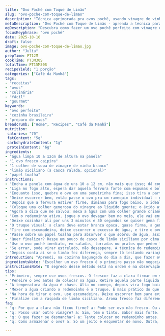 ```yaml
---
title: "Ovo Pochê com Toque de Limão"
slug: "ovo-poche-com-toque-de-limao"
description: "Técnica aprimorada pra ovos pochê, usando vinagre de vinho branco no lugar do de maçã e aplicação de uma leve raspada de limão siciliano no fim pra elevar aroma. Corte no excesso da clara com peneira fina funciona pra evitar aqueles fiapos pelo prato. Foco na redução do fogo assim que a fervura atingir manchas pequenas, e em como o movimento da água ajuda a formar o redemoinho ideal pra envolver o ovo. Tem método, som e visão na criação do ovo com gema quase mole, quase firme. Serve single. Um jeito prático, com ajustes e truques experientes."
metaDescription: "Ovo Pochê com Toque de Limão - aprenda a técnica para um ovo perfeito com vinagre e um toque especial de limão siciliano."
ogDescription: "Descubra como fazer um ovo pochê perfeito com vinagre de vinho branco e um refrescante toque de limão siciliano."
focusKeyphrase: "ovo pochê"
date: 2025-10-16
draft: false
image: ovo-poche-com-toque-de-limao.jpg
author: "Julia"
prepTime: PT12M
cookTime: PT3M30S
totalTime: PT15M30S
recipeYield: "1 porção"
categories: ["Café da Manhã"]
tags:
- "receitas"
- "ovos"
- "culinária"
- "fácil"
- "gourmet"
keywords:
- "ovo perfeito"
- "cozinha brasileira"
- "preparo de ovos"
breadcrumb: ["Home", "Recipes", "Café da Manhã"]
nutrition: 
 calories: "70"
 fatContent: "5g"
 carbohydrateContent: "1g"
 proteinContent: "6g"
ingredients:
- "água limpa 10 a 12cm de altura na panela"
- "1 ovo fresco caipira"
- "1 colher de sopa de vinagre de vinho branco"
- "limão siciliano (a casca ralada, opcional)"
- "papel toalha"
instructions:
- "Encha a panela com água de uns 10 a 12 cm, não mais que isso; dá controle na fervura e na movimentação posterior."
- "Liga no fogo alto, espera dar aquela fervura forte com espumas e bolhinhas pequenas grudadas no fundo, que vão indicar temperatura boa, não exagere no fogo depois."
- "Enquanto isso, quebre o ovo em uma peneirinha fina; isso tira a parte branca muito líquida que faz aqueles fios chatos depois."
- "Deixe escorrer bem, então passe o ovo pra um ramequim individual — nunca mais de um na mesma tigelinha, porque vira bagunça na hora de colocar na água."
- "Depois que a fervura estiver firme, diminua para fogo baixo, o ideal é a água quase parada, só com bolhas pequenas no fundo, nada de borbulhar na superfície."
- "Coloque uma colher generosa do vinagre ao líquido quente; o ácido ajuda a clara a 'encolher' e firmar rápido, evitando dispersão."
- "Agora a dica que me salvou: mexa a água com uma colher grande criando um redemoinho rápido no centro, mas cuidado para manter a borda calma."
- "Com o redemoinho ativo, jogue o ovo devagar bem no meio, ele vai enrolar a clara em volta da gema e ficar bonitão, tipo um ninho."
- "Deixe cozinhar ali por uns 3 minutos e 30 segundos se quiser gema firme, menos tempo (3 minutos) para gema ainda molhadinha, não muito mole porque solta fácil."
- "O truque visual: a clara deve estar branca opaca, quase firme, a gema com formato ligeiramente arredondado rachando só um pouco na superfície faz entender o ponto."
- "Tire com escumadeira, deixe escorrer o excesso de água, e tire o ovo do frio com cuidado; um toque rápido com o dedo testa a firmeza da gema e da clara."
- "Passe sobre um papel toalha para absorver o que sobrou de água, assim não estraga o prato ou a textura na boca."
- "Quer finalizar? Raspe um pouco de casca de limão siciliano por cima — dá um aroma fresco que corta o vinagre e soma um toque diferente."
- "Use o ovo pochê imediato, em saladas, torradas ou pratos que pedem leveza e umidade controlada."
- "Se errar, pode virar estrelado, não desespere. A técnica do redemoinho salva boa parte, mas frescor do ovo é o que manda."
- "Depois conta aí se o limão fez diferença, sempre tô testando variações aqui."
introduction: "Aprendi, na cozinha bagunçada do dia a dia, que fazer ovo pochê é jogo de paciência e atenção aos detalhes mínimos. A pele delicada da clara pode facilmente se desfazer em fios brancos indesejados se a preparação for apressada. Usar vinagre certo e fazer redemoinho ajuda a controlar a forma. Limpar a clara líquida na peneira evita sujeira aquática. O controle do fogo e do tempo para gema quase mole é empírico, baseado na experiência visual e táctil mais do que nos relógios frios. O toque do limão siciliano, descoberto meio que por acaso, traz aroma inesperado que casa com a textura. O resultado não é apenas um ovo perfeito, mas uma memória de texturas, aromas e som da cozinha que se repetem a cada novo ovo pochê feito. "
ingredientsNote: "Escolher um ovo fresco é o primeiro passo não negociável. Quanto mais fresca a galinha, mais fácil a clara fica firme rapidamente. O vinagre de vinho branco é substituto do de maçã que uso aqui, traz sabor e evita o cheiro forte, além de ajudar na coagulação da clara. Se não achar, pode tentar vinagre de vinho tinto, mas o sabor vai ser mais marcante. Limão é opcional, mas vale a pena só por um toque de aroma na finalização. Se sentir a clara muito líquida, peneirar é essencial, nunca joga direto na água. Água na panela não precisa cobrir muito, pouco lado enxuta facilita o controle da temperatura. Papel toalha na saída é prático pra evitar pratos aguados e voar a textura. "
instructionsNote: "O segredo desse método está na ordem e na observação. Primeiro, peneirar o ovo para tirar excesso de clara líquida, que só atrapalha o formato. Enquanto aguarda a temperatura ideal da água — nem fervura forte nem tímida demais — dá pra preparar o ovo com calma. Reduzir o fogo depois que ferve até pequenas bolhas se formarem no fundo controla a temperatura, evita que o ovo se desconstrua. O redemoinho faz a clara mais pesada envolver a gema rápida e uniformemente, formando um ninho firme. O tempo é referência, mas o mais valioso é observar a textura da clara. Tirar o ovo com escumadeira permite drenagem da água imediatamente. Secar num papel garante que a umidade não estrague a composição no prato depois. A raspada de limão no final acelera uma experiência sensorial diferente, vale testar. A prática e testes ajudam a mapear nuances e adaptar a técnica ao gosto de cada um."
tips:
- "Primeiro, sempre use ovos frescos. O frescor faz a clara firmar em volta da gema. Experimente de diferentes produtores. Notará diferença."
- "Peneire o ovo antes de colocar na água. Retire aquela parte líquida, tira a chatice dos fiapos. Isso poupa tempo e frustração. Fica mais bonito."
- "A temperatura da água é chave. Alta no começo, depois vira fogo baixo. Pequenas bolhas no fundo, mas calma na superfície. Esse controle é vital."
- "Mexer a água criando o redemoinho é o truque. É mais prático do que parece. Isso ajuda a formar o ninho para o ovo. A clara abraça a gema."
- "Na hora de tirar o ovo, use escumadeira. Deixe escorrer bem para evitar que o prato fique aguado. Papel toalha na saída é uma boa ideia também."
- "Finalize com a raspada de limão siciliano. Aroma fresco faz diferença. É a cereja do bolo. Adiciona um toque especial e nada enjoativo."
faq:
- "q: Por que a clara não ficou firme? a: Pode ser ovo não fresco. Ou água fervendo demais. Peneire com cuidado. Controle fogo direto após ferver."
- "q: Posso usar outro vinagre? a: Sim, tem o tinto. Sabor mais forte. Mas vinho branco é ideal. Resolve problema de cheiro. Proponho testar."
- "q: O que fazer se desmanchar? a: Tente colocar no redemoinho antes. Essa técnica ajuda a manter o formato. Aprendi assim, depois de algumas tentativas."
- "q: Como armazenar o ovo? a: Só um jeito é esquentar de novo. Outra, usar em queijo ou saladas. Não durmo e faço de novo se sobrar."

---
```

